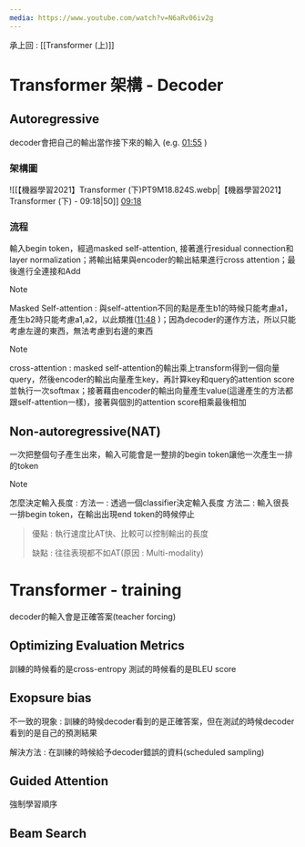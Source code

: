 ```yaml
---
media: https://www.youtube.com/watch?v=N6aRv06iv2g
---
```

承上回 : [[Transformer (上)]]

# Transformer 架構 - Decoder

## Autoregressive

decoder會把自己的輸出當作接下來的輸入 (e.g.  [01:55](https://www.youtube.com/watch?v=N6aRv06iv2g&t=116#t=01:55.88) )

### 架構圖

 ![[【機器學習2021】Transformer (下)PT9M18.824S.webp|【機器學習2021】Transformer (下) - 09:18|50]] [09:18](https://www.youtube.com/watch?v=N6aRv06iv2g&t=559#t=09:18.82) 

### 流程

輸入begin token，經過masked self-attention, 接著進行residual connection和layer normalization；將輸出結果與encoder的輸出結果進行cross attention；最後進行全連接和Add 
> [!NOTE]
> Masked Self-attention : 與self-attention不同的點是產生b1的時候只能考慮a1，產生b2時只能考慮a1,a2，以此類推([11:48](https://www.youtube.com/watch?v=N6aRv06iv2g&t=709#t=11:48.59) )；因為decoder的運作方法，所以只能考慮左邊的東西，無法考慮到右邊的東西

> [!NOTE]
> cross-attention : masked self-attention的輸出乘上transform得到一個向量query，然後encoder的輸出向量產生key，再計算key和query的attention score並執行一次softmax；接著藉由encoder的輸出向量產生value(這邊產生的方法都跟self-attention一樣)，接著與個別的attention score相乘最後相加
> 

## Non-autoregressive(NAT)

一次把整個句子產生出來，輸入可能會是一整排的begin token讓他一次產生一排的token

> [!NOTE]
> 怎麼決定輸入長度 : 
> 方法一 : 透過一個classifier決定輸入長度
> 方法二 : 輸入很長一排begin token，在輸出出現end token的時候停止

> 優點 : 執行速度比AT快、比較可以控制輸出的長度
> 
> 缺點 : 往往表現都不如AT(原因 : Multi-modality)

# Transformer - training

decoder的輸入會是正確答案(teacher forcing)

## Optimizing Evaluation Metrics

訓練的時候看的是cross-entropy
測試的時候看的是BLEU score

## Exopsure bias

不一致的現象 : 訓練的時候decoder看到的是正確答案，但在測試的時候decoder看到的是自己的預測結果

解決方法 : 在訓練的時候給予decoder錯誤的資料(scheduled sampling)
## Guided Attention

強制學習順序

## Beam Search

